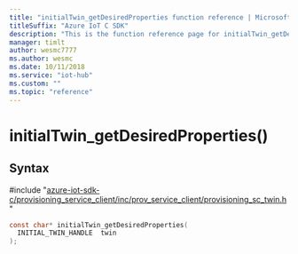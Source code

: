 ```yaml
---                             
title: "initialTwin_getDesiredProperties function reference | Microsoft Docs" 
titleSuffix: "Azure IoT C SDK"            
description: "This is the function reference page for initialTwin_getDesiredProperties() in the Azure IoT C SDK. This SDK is used with the Azure IoT Hub and Azure IoT Hub Device Provisioning Service"            
manager: timlt                 
author: wesmc7777              
ms.author: wesmc               
ms.date: 10/11/2018                    
ms.service: "iot-hub"             
ms.custom: ""                
ms.topic: "reference"        
---                            
```


# initialTwin_getDesiredProperties()

## Syntax

\#include "[azure-iot-sdk-c/provisioning_service_client/inc/prov_service_client/provisioning_sc_twin.h](../provisioning-sc-twin-h.md)"  
```C
const char* initialTwin_getDesiredProperties(
  INITIAL_TWIN_HANDLE  twin
);
```

